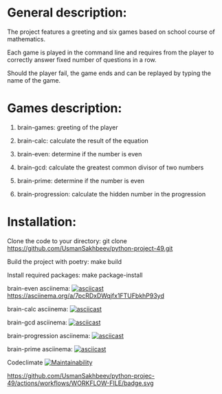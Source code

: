 # General description:

The project features a greeting and six games based on school course of mathematics.

Each game is played in the command line and requires from the player to correctly answer fixed number of questions in a row.

Should the player fail, the game ends and can be replayed by typing the name of the game.

# Games description:

1. brain-games: greeting of the player

2. brain-calc: calculate the result of the equation

3. brain-even: determine if the number is even

4. brain-gcd: calculate the greatest common divisor of two numbers

5. brain-prime: determine if the number is even

6. brain-progression: calculate the hidden number in the progression

# Installation:

Clone the code to your directory: git clone https://github.com/UsmanSakhbeev/python-project-49.git 

Build the project with poetry: make build

Install required packages: make package-install

brain-even asciinema:
[![asciicast](https://asciinema.org/a/7pcRDxDWqjfx1FTUFbkhP93yd.svg)](https://asciinema.org/a/7pcRDxDWqjfx1FTUFbkhP93yd)https://asciinema.org/a/7pcRDxDWqjfx1FTUFbkhP93yd

brain-calc asciinema:
[![asciicast](https://asciinema.org/a/V7mZcc53h2WuxLmXwupY7vjsl.svg)](https://asciinema.org/a/V7mZcc53h2WuxLmXwupY7vjsl)

brain-gcd asciinema:
[![asciicast](https://asciinema.org/a/lDQre1u0VVFdAgkia7A5pbkRN.svg)](https://asciinema.org/a/lDQre1u0VVFdAgkia7A5pbkRN)

brain-progression asciinema:
[![asciicast](https://asciinema.org/a/rgw9QNwJzATghLgSvmg23YcRR.svg)](https://asciinema.org/a/rgw9QNwJzATghLgSvmg23YcRR)

brain-prime asciinema:
[![asciicast](https://asciinema.org/a/HWv37qnVGo3LmctqCOynNIeub.svg)](https://asciinema.org/a/HWv37qnVGo3LmctqCOynNIeub)

Codeclimate
[![Maintainability](https://api.codeclimate.com/v1/badges/e0ec9cb56d1a8be88796/maintainability)](https://codeclimate.com/github/UsmanSakhbeev/python-project-49/maintainability)

https://github.com/UsmanSakhbeev/python-projec-49/actions/workflows/WORKFLOW-FILE/badge.svg
